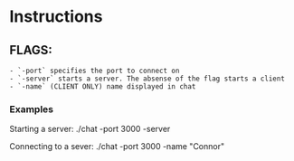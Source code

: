 # Instructions

## FLAGS:

    - `-port` specifies the port to connect on
    - `-server` starts a server. The absense of the flag starts a client
    - `-name` (CLIENT ONLY) name displayed in chat

### Examples

Starting a server:
./chat -port 3000 -server

Connecting to a sever:
./chat -port 3000 -name "Connor"
